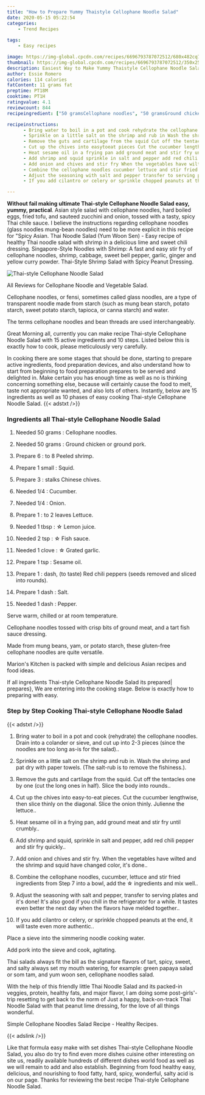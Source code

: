 ```yaml
---
title: "How to Prepare Yummy Thaistyle Cellophane Noodle Salad"
date: 2020-05-15 05:22:54
categories:
    - Trend Recipes
    
tags:
    - Easy recipes

image: https://img-global.cpcdn.com/recipes/6696793787072512/680x482cq70/thai-style-cellophane-noodle-salad-recipe-main-photo.jpg
thumbnail: https://img-global.cpcdn.com/recipes/6696793787072512/350x250cq70/thai-style-cellophane-noodle-salad-recipe-main-photo.jpg
description: Easiest Way to Make Yummy Thaistyle Cellophane Noodle Salad with 15 ingredients and 10 stages of easy cooking.
author: Essie Romero
calories: 114 calories
fatContent: 11 grams fat
preptime: PT18M
cooktime: PT1H
ratingvalue: 4.1
reviewcount: 844
recipeingredient: ["50 gramsCellophane noodles", "50 gramsGround chicken or ground pork", "6to 8 Peeled shrimp", "1 smallSquid", "3stalks Chinese chives", "1/4Cucumber", "1/4Onion", "1to 2 leaves Lettuce", "1 tbsp Lemon juice", "2 tsp Fish sauce", "1 clove Grated garlic", "1 tspSesame oil", "1dash to taste Red chili peppers seeds removed and sliced into rounds", "1 dashSalt", "1 dashPepper"]

recipeinstructions: 
      - Bring water to boil in a pot and cook rehydrate the cellophane noodles Drain into a colander or sieve and cut up into 23 pieces since the noodles are too long asis for the salad 
      - Sprinkle on a little salt on the shrimp and rub in Wash the shrimp and pat dry with paper towels The saltrub is to remove the fishiness 
      - Remove the guts and cartilage from the squid Cut off the tentacles one by one cut the long ones in half Slice the body into rounds 
      - Cut up the chives into easytoeat pieces Cut the cucumber lengthwise then slice thinly on the diagonal Slice the onion thinly Julienne the lettuce 
      - Heat sesame oil in a frying pan add ground meat and stir fry until crumbly 
      - Add shrimp and squid sprinkle in salt and pepper add red chili pepper and stir fry quickly 
      - Add onion and chives and stir fry When the vegetables have wilted and the shrimp and squid have changed color its done 
      - Combine the cellophane noodles cucumber lettuce and stir fried ingredients from Step 7 into a bowl add the  ingredients and mix well 
      - Adjust the seasoning with salt and pepper transfer to serving plates and its done Its also good if you chill in the refrigerator for a while It tastes even better the next day when the flavors have melded together 
      - If you add cilantro or celery or sprinkle chopped peanuts at the end it will taste even more authentic

---
```




**Without fail making ultimate Thai-style Cellophane Noodle Salad easy, yummy, practical**. Asian style salad with cellophane noodles, hard boiled eggs, fried tofu, and sauteed zucchini and onion, tossed with a tasty, spicy Thai chile sauce. I believe the instructions regarding cellophane noodles (glass noodles mung-bean noodles) need to be more explicit in this recipe for &#34;Spicy Asian. Thai Noodle Salad (Yum Woon Sen) - Easy recipe of healthy Thai noodle salad with shrimp in a delicious lime and sweet chili dressing. Singapore-Style Noodles with Shrimp: A fast and easy stir fry of cellophane noodles, shrimp, cabbage, sweet bell pepper, garlic, ginger and yellow curry powder. Thai-Style Shrimp Salad with Spicy Peanut Dressing.


![Thai-style Cellophane Noodle Salad](https://img-global.cpcdn.com/recipes/6696793787072512/680x482cq70/thai-style-cellophane-noodle-salad-recipe-main-photo.jpg "Thai-style Cellophane Noodle Salad")



All Reviews for Cellophane Noodle and Vegetable Salad.

Cellophane noodles, or fensi, sometimes called glass noodles, are a type of transparent noodle made from starch (such as mung bean starch, potato starch, sweet potato starch, tapioca, or canna starch) and water.

The terms cellophane noodles and bean threads are used interchangeably.


Great Morning all, currently you can make recipe Thai-style Cellophane Noodle Salad with 15 active ingredients and 10 steps. Listed below this is exactly how to cook, please meticulously very carefully.

In cooking there are some stages that should be done, starting to prepare active ingredients, food preparation devices, and also understand how to start from beginning to food preparation prepares to be served and delighted in. Make certain you has enough time as well as no is thinking concerning something else, because will certainly cause the food to melt, taste not appropriate wanted, and also lots of others. Instantly, below are 15 ingredients as well as 10 phases of easy cooking Thai-style Cellophane Noodle Salad.
{{< adstxt />}}

### Ingredients all Thai-style Cellophane Noodle Salad


1. Needed 50 grams : Cellophane noodles.

1. Needed 50 grams : Ground chicken or ground pork.

1. Prepare 6 : to 8 Peeled shrimp.

1. Prepare 1 small : Squid.

1. Prepare 3 : stalks Chinese chives.

1. Needed 1/4 : Cucumber.

1. Needed 1/4 : Onion.

1. Prepare 1 : to 2 leaves Lettuce.

1. Needed 1 tbsp : ☆ Lemon juice.

1. Needed 2 tsp : ☆ Fish sauce.

1. Needed 1 clove : ☆ Grated garlic.

1. Prepare 1 tsp : Sesame oil.

1. Prepare 1 : dash, (to taste) Red chili peppers (seeds removed and sliced into rounds).

1. Prepare 1 dash : Salt.

1. Needed 1 dash : Pepper.


Serve warm, chilled or at room temperature.

Cellophane noodles tossed with crisp bits of ground meat, and a tart fish sauce dressing.

Made from mung beans, yam, or potato starch, these gluten-free cellophane noodles are quite versatile.

Marion&#39;s Kitchen is packed with simple and delicious Asian recipes and food ideas.


If all ingredients Thai-style Cellophane Noodle Salad its prepared| prepares}, We are entering into the cooking stage. Below is exactly how to preparing with easy.

### Step by Step Cooking Thai-style Cellophane Noodle Salad

{{< adstxt />}}


1. Bring water to boil in a pot and cook (rehydrate) the cellophane noodles. Drain into a colander or sieve, and cut up into 2-3 pieces (since the noodles are too long as-is for the salad)..



1. Sprinkle on a little salt on the shrimp and rub in. Wash the shrimp and pat dry with paper towels. (The salt-rub is to remove the fishiness.).



1. Remove the guts and cartilage from the squid. Cut off the tentacles one by one (cut the long ones in half). Slice the body into rounds..



1. Cut up the chives into easy-to-eat pieces. Cut the cucumber lengthwise, then slice thinly on the diagonal. Slice the onion thinly. Julienne the lettuce..



1. Heat sesame oil in a frying pan, add ground meat and stir fry until crumbly..



1. Add shrimp and squid, sprinkle in salt and pepper, add red chili pepper and stir fry quickly..



1. Add onion and chives and stir fry. When the vegetables have wilted and the shrimp and squid have changed color, it&#39;s done..



1. Combine the cellophane noodles, cucumber, lettuce and stir fried ingredients from Step 7 into a bowl, add the ☆ ingredients and mix well..



1. Adjust the seasoning with salt and pepper, transfer to serving plates and it&#39;s done! It&#39;s also good if you chill in the refrigerator for a while. It tastes even better the next day when the flavors have melded together..



1. If you add cilantro or celery, or sprinkle chopped peanuts at the end, it will taste even more authentic..




Place a sieve into the simmering noodle cooking water.

Add pork into the sieve and cook, agitating.

Thai salads always fit the bill as the signature flavors of tart, spicy, sweet, and salty always set my mouth watering, for example: green papaya salad or som tam, and yum woon sen, cellophane noodles salad.

With the help of this friendly little Thai Noodle Salad and its packed-in veggies, protein, healthy fats, and major flavor, I am doing some post-girls&#39;-trip resetting to get back to the norm of Just a happy, back-on-track Thai Noodle Salad with that peanut lime dressing, for the love of all things wonderful.

Simple Cellophane Noodles Salad Recipe - Healthy Recipes.


{{< adslink />}}

Like that formula easy make with set dishes Thai-style Cellophane Noodle Salad, you also do try to find even more dishes cuisine other interesting on site us, readily available hundreds of different dishes world food as well as we will remain to add and also establish. Beginning from food healthy easy, delicious, and nourishing to food fatty, hard, spicy, wonderful, salty acid is on our page. Thanks for reviewing the best recipe Thai-style Cellophane Noodle Salad.
